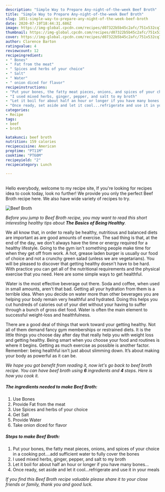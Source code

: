 ```yaml
---
description: "Simple Way to Prepare Any-night-of-the-week Beef Broth"
title: "Simple Way to Prepare Any-night-of-the-week Beef Broth"
slug: 1851-simple-way-to-prepare-any-night-of-the-week-beef-broth
date: 2020-07-19T18:44:31.686Z
image: https://img-global.cpcdn.com/recipes/d07322b5b45c2afc/751x532cq70/beef-broth-recipe-main-photo.jpg
thumbnail: https://img-global.cpcdn.com/recipes/d07322b5b45c2afc/751x532cq70/beef-broth-recipe-main-photo.jpg
cover: https://img-global.cpcdn.com/recipes/d07322b5b45c2afc/751x532cq70/beef-broth-recipe-main-photo.jpg
author: Clarence Barton
ratingvalue: 4
reviewcount: 12
recipeingredient:
- " Bones"
- " Fat from the meat"
- " Spices and herbs of your choice"
- " Salt"
- " Water"
- " onion diced for flavor"
recipeinstructions:
- "Put your bones, the fatty meat pieces, onions, and spices of your choice in a cooking pot....add sufficient water to fully cover the bones"
- "I used mixed herbs, ginger, pepper, and salt to my broth"
- "Let it boil for about half an hour or longer if you have many bones..."
- "Once ready, set aside and let it cool...refrigerate and use it in your meals"
categories:
- Recipe
tags:
- beef
- broth

katakunci: beef broth 
nutrition: 159 calories
recipecuisine: American
preptime: "PT11M"
cooktime: "PT60M"
recipeyield: "2"
recipecategory: Lunch

---
```

<br>
Hello everybody, welcome to my recipe site, If you're looking for recipes idea to cook today, look no further! We provide you only the perfect Beef Broth recipe here. We also have wide variety of recipes to try.
<br>


![Beef Broth](https://img-global.cpcdn.com/recipes/d07322b5b45c2afc/751x532cq70/beef-broth-recipe-main-photo.jpg)

<i>Before you jump to Beef Broth recipe, you may want to read this short interesting healthy tips about <strong>The Basics of Being Healthy</strong>.</i>

We all know that, in order to really be healthy, nutritious and balanced diets are important as are good amounts of exercise. The sad thing is that, at the end of the day, we don't always have the time or energy required for a healthy lifestyle. Going to the gym isn't something people make time for when they get off from work. A hot, grease laden burger is usually our food of choice and not a crunchy green salad (unless we are vegetarians). You will be pleased to discover that getting healthy doesn't have to be hard. With practice you can get all of the nutritional requirements and the physical exercise that you need. Here are some simple ways to get healthful.

Water is the most effective beverage out there. Soda and coffee, when used in small amounts, aren't that bad. Getting all your hydration from them is a terrible idea. When you decide on water more than other beverages you are helping your body remain very healthful and hydrated. Doing this helps you cut hundreds of calories out of your diet without your having to suffer through a bunch of gross diet food. Water is often the main element to successful weight-loss and healthfulness.

There are a good deal of things that work toward your getting healthy. Not all of them demand fancy gym memberships or restrained diets. It is the little things you choose day after day that really help you with weight loss and getting healthy. Being smart when you choose your food and routines is where it begins. Getting as much exercise as possible is another factor. Remember: being healthful isn’t just about slimming down. It’s about making your body as powerful as it can be. 


<i>We hope you got benefit from reading it, now let's go back to beef broth recipe. You can have beef broth using <strong>6</strong> ingredients and <strong>4</strong> steps. Here is how you cook it.
</i>

##### The ingredients needed to make Beef Broth:

1. Use  Bones
1. Provide  Fat from the meat
1. Use  Spices and herbs of your choice
1. Get  Salt
1. Provide  Water
1. Take  onion diced for flavor


##### Steps to make Beef Broth:

1. Put your bones, the fatty meat pieces, onions, and spices of your choice in a cooking pot....add sufficient water to fully cover the bones
1. I used mixed herbs, ginger, pepper, and salt to my broth
1. Let it boil for about half an hour or longer if you have many bones...
1. Once ready, set aside and let it cool...refrigerate and use it in your meals


<i>If you find this Beef Broth recipe valuable please share it to your close friends or family, thank you and good luck.</i>
